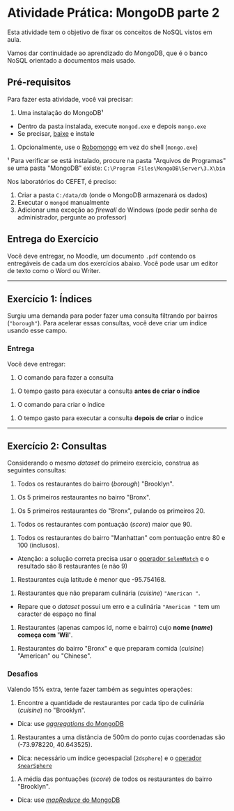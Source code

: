 <!--
  Resolução do exercício: http://www.w3resource.com/mongodb-exercises/
-->
# Atividade Prática: **MongoDB** parte 2

Esta atividade tem o objetivo de fixar os conceitos de NoSQL vistos em
aula.

Vamos dar continuidade ao aprendizado do MongoDB, que é o banco NoSQL
orientado a documentos mais usado.

## Pré-requisitos

Para fazer esta atividade, você vai precisar:

1. Uma instalação do MongoDB¹
  - Dentro da pasta instalada, execute `mongod.exe` e depois `mongo.exe`
  - Se precisar, [baixe](https://www.mongodb.org/downloads) e instale
1. Opcionalmente, use o [Robomongo](http://robomongo.org/) em vez do
  shell (`mongo.exe`)

¹ Para verificar se está instalado, procure na pasta "Arquivos de Programas"
se uma pasta "MongoDB" existe:
  `C:\Program Files\MongoDB\Server\3.X\bin`

Nos laboratórios do CEFET, é preciso:
1. Criar a pasta `C:/data/db` (onde o MongoDB armazenará os dados)
1. Executar o `mongod` manualmente
1. Adicionar uma exceção ao _firewall_ do Windows
  (pode pedir senha de administrador, pergunte ao
    professor)

## Entrega do Exercício

Você deve entregar, no Moodle, um documento `.pdf` contendo os entregáveis de
cada um dos exercícios abaixo. Você pode usar um editor de texto como o Word ou
Writer.


---
## Exercício 1: Índices

Surgiu uma demanda para poder fazer uma consulta filtrando por
bairros (`"borough"`). Para acelerar essas consultas, você deve criar um
índice usando esse campo.

### Entrega

Você deve entregar:

1. O comando para fazer a consulta
  <!-- db.restaurants.find({ borough: 'Manhattan' }); -->
1. O tempo gasto para executar a consulta **antes de criar o índice**
  <!-- db.restaurants.find({ borough: 'Manhattan' }).explain(true); -->
1. O comando para criar o índice
  <!-- db.restaurants.createIndex('borough'); -->
1. O tempo gasto para executar a consulta **depois de criar** o índice
  <!-- db.restaurants.find({ borough: 'Manhattan' }).explain(true); -->

---
## Exercício 2: **Consultas**

Considerando o mesmo _dataset_ do primeiro exercício, construa as
seguintes consultas:

1. Todos os restaurantes do bairro (_borough_) "Brooklyn".
  <!-- db.restaurants.find({ borough: 'Brooklyn' }); -->
1. Os 5 primeiros restaurantes no bairro "Bronx".
  <!-- db.restaurants.find({ borough: 'Bronx' }).limit(5); -->
1. Os 5 primeiros restaurantes do "Bronx", pulando os primeiros 20.
  <!-- db.restaurants.find({ borough: 'Manhattan' }).skip(20).limit(5); -->
1. Todos os restaurantes com pontuação (_score_) maior que 90.
  <!-- db.restaurants.find({ 'grades.score': { $gt: 90 } }); -->
1. Todos os restaurantes do bairro "Manhattan" com pontuação entre 80 e
  100 (inclusos).
  - Atenção: a solução correta precisa usar o [operador `$elemMatch`][elemMatch]
    e o resultado são 8 restaurantes (e não 9)
  <!--
    // solução incorreta:
    // semântica: um restaurante deve conter ao menos uma nota >= 80
    // e outra <= 100
    db.restaurants.find({
      borough: 'Manhattan',
      'grades.score': {
        $and: [80, 100]
      }
    });
    // solução correta:
    // semântica: um restaurante deve conter, ao mesmo tempo, ao menos uma nota
    // que esteja >= 80 e <= 100
    db.restaurants.find({
      borough: 'Manhattan',
      grades : {
        $elemMatch: {
          score: {
            $gte: 80,
            $lte :100
          }
        }
      }
    });
  -->
1. Restaurantes cuja latitude é menor que -95.754168.
  <!-- db.restaurants.find({ 'address.coords.0': { $lt: -95.754168 } }); -->
1. Restaurantes que não preparam culinária (_cuisine_) `"American "`.
  - Repare que o _dataset_ possui um erro e a culinária `"American "` tem um
    caracter de espaço no final
    <!-- db.restaurants.find({ cuisine: /American/i }); -->
1. Restaurantes (apenas campos id, nome e bairro) cujo **nome (_name_)
  começa com 'Wil'**.
  <!-- db.restaurants.find({ name: /^Wil/i }, { name: 1, borough: 1}); -->
1. Restaurantes do bairro "Bronx" e que preparam comida (_cuisine_)
  "American" ou "Chinese".
  <!--
    db.restaurants.find({
      borough: 'Bronx',
      $or: [
        { cuisine: 'American '},
        { cuisine: 'Chinese' }
      ]
    });
  -->

### Desafios

Valendo 15% extra, tente fazer também as seguintes operações:

1. Encontre a quantidade de restaurantes por cada tipo de culinária
  (_cuisine_) no "Brooklyn".
  - Dica: use [_aggregations_ do MongoDB][aggregations]
  <!--
  db.restaurants.aggregate([
    {
        $group: {
            _id: '$borough',
            qtde: { $sum: 1 }
        }
    }
  ]);
  -->
1. Restaurantes a uma distância de 500m do ponto cujas coordenadas são
  (-73.978220, 40.643525).
  - Dica: necessário um índice geoespacial (`2dsphere`) e
    o [operador `$nearSphere`][near]
    <!--
    db.restaurants.ensureIndex({"address.coord": "2dsphere"});
    db.restaurants.find({
      "address.coord": {
          $nearSphere: {
              $geometry: {
                  type: "Point",
                  coordinates: [ -73.9784606, 40.6434024 ]
              },
              $maxDistance: 550
          }
      }
    });
    -->
1. A média das pontuações (_score_) de todos os restaurantes do
  bairro "Brooklyn".
  - Dica: use [_mapReduce_ do MongoDB][aggregations]
  <!--
    db.restaurants.mapReduce(
      // funcao "map"
      function map() {
          // emite pares para este restaurante: <bairro, array_com_todas_as_notas>
          var bairroDesteRestaurante = this.borough;
          var avaliacoes = this.grades;
          var todasNotasDesteRestaurante = avaliacoes.map(
              function(avaliacao) {
                  return avaliacao.score || 0;
              }
          );
          emit(bairroDesteRestaurante, todasNotasDesteRestaurante);
      },
      // funcao "reduce"
      function reduce(bairro, notas) {
          // "notas" eh um array de arrays
          // antes de usa-lo, vamos "achatar" de forma que fique um arrayzao
          notas = notas.reduce(function(a,b) {
              if (!Array.isArray(b)) b = [b];
              return a.concat(b);
          }, []);
          // soma todos os itens do array e divide pelo tamanho (pra tirar a media)
          return Array.sum(scores)/scores.length;
      },
      {
          query: {},
          // nome da "collection" onde os resultados serao colocados
          out: "media-de-notas"
      }
  );
  -->

[near]: https://docs.mongodb.com/manual/reference/operator/query/near/#op._S_nearM
[aggregations]: https://docs.mongodb.com/manual/aggregation/
[elemMatch]: https://docs.mongodb.com/manual/reference/operator/query/elemMatch/
